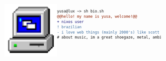 <img align="left" height="170" src="computer.gif"/>

``` diff
yusa@lux ~> sh bio.sh
@@hello! my name is yusa, welcome!@@
+ nixos user
! brazilian 
- i love web things (mainly 2000's) like scott pilgrim, homestuck etc etc xp
# about music, im a great shoegaze, metal, ambient and whtever u want fan!
```

